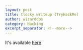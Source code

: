 ```yaml
---
layout: post
title: Clocky writeup (TryHackMe)
author: wizarddos
category: Hacking
excerpt_separator: <!--more-->
---
```


It's available [here](https://wizarddos-infosec.netlify.app/writeups/2024/04/01/clocky-writeup.html)